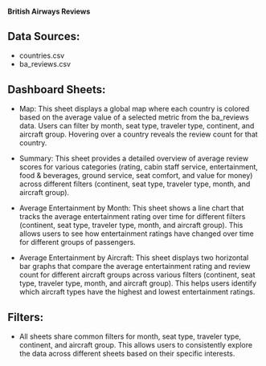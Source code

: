 #### British Airways Reviews

## Data Sources:

- countries.csv
- ba_reviews.csv

## Dashboard Sheets:

- Map: This sheet displays a global map where each country is colored based on the average value of a selected metric from the ba_reviews data. Users can filter by month, seat type, traveler type, continent, and aircraft group. Hovering over a country reveals the review count for that country.

- Summary: This sheet provides a detailed overview of average review scores for various categories (rating, cabin staff service, entertainment, food & beverages, ground service, seat comfort, and value for money) across different filters (continent, seat type, traveler type, month, and aircraft group).

- Average Entertainment by Month: This sheet shows a line chart that tracks the average entertainment rating over time for different filters (continent, seat type, traveler type, month, and aircraft group). This allows users to see how entertainment ratings have changed over time for different groups of passengers.

- Average Entertainment by Aircraft: This sheet displays two horizontal bar graphs that compare the average entertainment rating and review count for different aircraft groups across various filters (continent, seat type, traveler type, month, and aircraft group). This helps users identify which aircraft types have the highest and lowest entertainment ratings.

## Filters:

- All sheets share common filters for month, seat type, traveler type, continent, and aircraft group. This allows users to consistently explore the data across different sheets based on their specific interests.
